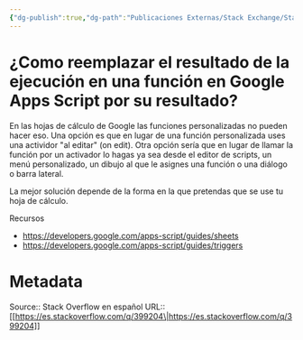 ```yaml
---
{"dg-publish":true,"dg-path":"Publicaciones Externas/Stack Exchange/Stack Overflow en español/es.stackoverflow.com-399204.md","permalink":"/publicaciones-externas/stack-exchange/stack-overflow-en-espanol/es-stackoverflow-com-399204/","title":"¿Como reemplazar el resultado de la ejecución en una función en Google Apps Script por su resultado?","hide":true,"noteIcon":"\"0\"","created":"2024-04-03T12:49:10.728-06:00","updated":"2024-04-05T16:43:56.735-06:00"}
---
```


# ¿Como reemplazar el resultado de la ejecución en una función en Google Apps Script por su resultado?

En las hojas de cálculo de Google las funciones personalizadas no pueden hacer eso. Una opción es que en lugar de una función personalizada uses una actividor "al editar" (on edit). Otra opción sería que en lugar de llamar la función por un activador lo hagas ya sea desde el editor de scripts, un menú personalizado, un dibujo al que le asignes una función o una diálogo o barra lateral.

La mejor solución depende de la forma en la que pretendas que se use tu hoja de cálculo.

Recursos

- https://developers.google.com/apps-script/guides/sheets
- https://developers.google.com/apps-script/guides/triggers

# Metadata
Source:: Stack Overflow en español
URL:: [[https://es.stackoverflow.com/q/399204\|https://es.stackoverflow.com/q/399204]]

